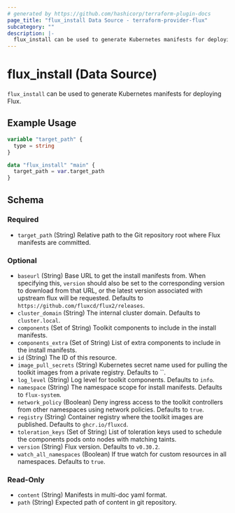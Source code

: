 ```yaml
---
# generated by https://github.com/hashicorp/terraform-plugin-docs
page_title: "flux_install Data Source - terraform-provider-flux"
subcategory: ""
description: |-
  flux_install can be used to generate Kubernetes manifests for deploying Flux.
---
```


# flux_install (Data Source)

`flux_install` can be used to generate Kubernetes manifests for deploying Flux.

## Example Usage

```terraform
variable "target_path" {
  type = string
}

data "flux_install" "main" {
  target_path = var.target_path
}
```

<!-- schema generated by tfplugindocs -->
## Schema

### Required

- `target_path` (String) Relative path to the Git repository root where Flux manifests are committed.

### Optional

- `baseurl` (String) Base URL to get the install manifests from. When specifying this, `version` should also be set to the corresponding version to download from that URL, or the latest version associated with upstream flux will be requested. Defaults to `https://github.com/fluxcd/flux2/releases`.
- `cluster_domain` (String) The internal cluster domain. Defaults to `cluster.local`.
- `components` (Set of String) Toolkit components to include in the install manifests.
- `components_extra` (Set of String) List of extra components to include in the install manifests.
- `id` (String) The ID of this resource.
- `image_pull_secrets` (String) Kubernetes secret name used for pulling the toolkit images from a private registry. Defaults to ``.
- `log_level` (String) Log level for toolkit components. Defaults to `info`.
- `namespace` (String) The namespace scope for install manifests. Defaults to `flux-system`.
- `network_policy` (Boolean) Deny ingress access to the toolkit controllers from other namespaces using network policies. Defaults to `true`.
- `registry` (String) Container registry where the toolkit images are published. Defaults to `ghcr.io/fluxcd`.
- `toleration_keys` (Set of String) List of toleration keys used to schedule the components pods onto nodes with matching taints.
- `version` (String) Flux version. Defaults to `v0.30.2`.
- `watch_all_namespaces` (Boolean) If true watch for custom resources in all namespaces. Defaults to `true`.

### Read-Only

- `content` (String) Manifests in multi-doc yaml format.
- `path` (String) Expected path of content in git repository.


